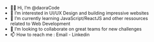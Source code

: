 - 👋🏼 Hi, I’m @daoraCode
- 🚀 I’m interested in UI/UX Design and building impressive websites
- 🌱 I’m currently learning JavaScript/ReactJS and other ressources related to Web Development
- 💞️ I’m looking to collaborate on great teams for new challenges
- 📫 How to reach me : Email - Linkedin

<!---
daoraCode/daoraCode is a ✨ special ✨ repository because its `README.md` (this file) appears on your GitHub profile.
You can click the Preview link to take a look at your changes.
--->
